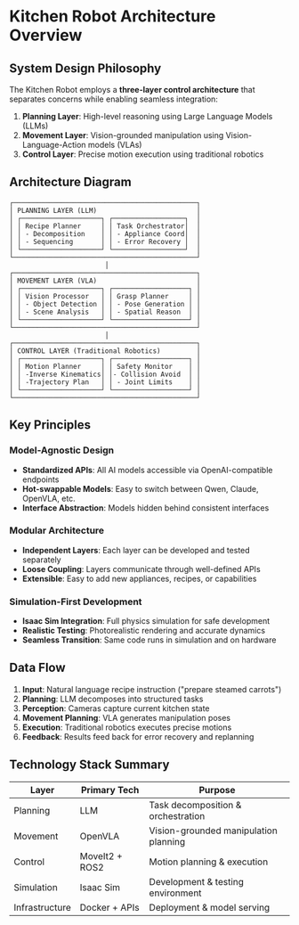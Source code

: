 # Kitchen Robot Architecture Overview

## System Design Philosophy

The Kitchen Robot employs a **three-layer control architecture** that separates concerns while enabling seamless integration:

1. **Planning Layer**: High-level reasoning using Large Language Models (LLMs)
2. **Movement Layer**: Vision-grounded manipulation using Vision-Language-Action models (VLAs) 
3. **Control Layer**: Precise motion execution using traditional robotics

## Architecture Diagram

```
┌──────────────────────────────────────────────┐
│ PLANNING LAYER (LLM)                         │
│ ┌────────────────────┐ ┌──────────────────┐  │
│ │ Recipe Planner     │ │ Task Orchestrator│  │
│ │ - Decomposition    │ │ - Appliance Coord│  │
│ │ - Sequencing       │ │ - Error Recovery │  │
│ └────────────────────┘ └──────────────────┘  │
└──────────────────────────────────────────────┘
                        │
┌──────────────────────────────────────────────┐
│ MOVEMENT LAYER (VLA)                         │
│ ┌────────────────────┐ ┌───────────────────┐ │
│ │ Vision Processor   │ │ Grasp Planner     │ │
│ │ - Object Detection │ │ - Pose Generation │ │
│ │ - Scene Analysis   │ │ - Spatial Reason  │ │
│ └────────────────────┘ └───────────────────┘ │
└──────────────────────────────────────────────┘
                        │
┌──────────────────────────────────────────────┐
│ CONTROL LAYER (Traditional Robotics)         │
│ ┌────────────────────┐ ┌───────────────────┐ │
│ │ Motion Planner     │ │ Safety Monitor    │ │
│ │ -Inverse Kinematics│ │- Collision Avoid  │ │
│ │ -Trajectory Plan   │ │ - Joint Limits    │ │
│ └────────────────────┘ └───────────────────┘ │
└──────────────────────────────────────────────┘
```

## Key Principles

### Model-Agnostic Design
- **Standardized APIs**: All AI models accessible via OpenAI-compatible endpoints
- **Hot-swappable Models**: Easy to switch between Qwen, Claude, OpenVLA, etc.
- **Interface Abstraction**: Models hidden behind consistent interfaces

### Modular Architecture  
- **Independent Layers**: Each layer can be developed and tested separately
- **Loose Coupling**: Layers communicate through well-defined APIs
- **Extensible**: Easy to add new appliances, recipes, or capabilities

### Simulation-First Development
- **Isaac Sim Integration**: Full physics simulation for safe development
- **Realistic Testing**: Photorealistic rendering and accurate dynamics
- **Seamless Transition**: Same code runs in simulation and on hardware

## Data Flow

1. **Input**: Natural language recipe instruction ("prepare steamed carrots")
2. **Planning**: LLM decomposes into structured tasks
3. **Perception**: Cameras capture current kitchen state
4. **Movement Planning**: VLA generates manipulation poses  
5. **Execution**: Traditional robotics executes precise motions
6. **Feedback**: Results feed back for error recovery and replanning

## Technology Stack Summary

| Layer | Primary Tech | Purpose |
|-------|-------------|---------|
| Planning | LLM | Task decomposition & orchestration |
| Movement | OpenVLA | Vision-grounded manipulation planning |
| Control | MoveIt2 + ROS2 | Motion planning & execution |
| Simulation | Isaac Sim | Development & testing environment |
| Infrastructure | Docker + APIs | Deployment & model serving |
